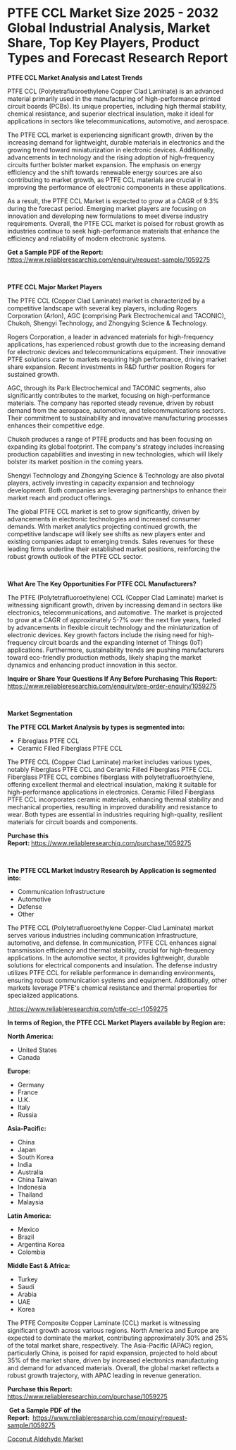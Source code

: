 <p><h1>PTFE CCL Market Size 2025 - 2032 Global Industrial Analysis, Market Share, Top Key Players, Product Types and Forecast Research Report</h1></p><p><strong>PTFE CCL Market Analysis and Latest Trends</strong></p>
<p><p>PTFE CCL (Polytetrafluoroethylene Copper Clad Laminate) is an advanced material primarily used in the manufacturing of high-performance printed circuit boards (PCBs). Its unique properties, including high thermal stability, chemical resistance, and superior electrical insulation, make it ideal for applications in sectors like telecommunications, automotive, and aerospace.</p><p>The PTFE CCL market is experiencing significant growth, driven by the increasing demand for lightweight, durable materials in electronics and the growing trend toward miniaturization in electronic devices. Additionally, advancements in technology and the rising adoption of high-frequency circuits further bolster market expansion. The emphasis on energy efficiency and the shift towards renewable energy sources are also contributing to market growth, as PTFE CCL materials are crucial in improving the performance of electronic components in these applications.</p><p>As a result, the PTFE CCL Market is expected to grow at a CAGR of 9.3% during the forecast period. Emerging market players are focusing on innovation and developing new formulations to meet diverse industry requirements. Overall, the PTFE CCL market is poised for robust growth as industries continue to seek high-performance materials that enhance the efficiency and reliability of modern electronic systems.</p></p>
<p><strong>Get a Sample PDF of the Report:&nbsp;</strong> <a href="https://www.reliableresearchiq.com/enquiry/request-sample/1059275?utm_campaign=2285&utm_medium=2&utm_source=Github&utm_content=ia&utm_term=02042025&utm_id=ptfe-ccl">https://www.reliableresearchiq.com/enquiry/request-sample/1059275</a></p>
<p>&nbsp;</p>
<p><strong>PTFE CCL Major Market Players</strong></p>
<p><p>The PTFE CCL (Copper Clad Laminate) market is characterized by a competitive landscape with several key players, including Rogers Corporation (Arlon), AGC (comprising Park Electrochemical and TACONIC), Chukoh, Shengyi Technology, and Zhongying Science & Technology. </p><p>Rogers Corporation, a leader in advanced materials for high-frequency applications, has experienced robust growth due to the increasing demand for electronic devices and telecommunications equipment. Their innovative PTFE solutions cater to markets requiring high performance, driving market share expansion. Recent investments in R&D further position Rogers for sustained growth.</p><p>AGC, through its Park Electrochemical and TACONIC segments, also significantly contributes to the market, focusing on high-performance materials. The company has reported steady revenue, driven by robust demand from the aerospace, automotive, and telecommunications sectors. Their commitment to sustainability and innovative manufacturing processes enhances their competitive edge.</p><p>Chukoh produces a range of PTFE products and has been focusing on expanding its global footprint. The company's strategy includes increasing production capabilities and investing in new technologies, which will likely bolster its market position in the coming years.</p><p>Shengyi Technology and Zhongying Science & Technology are also pivotal players, actively investing in capacity expansion and technology development. Both companies are leveraging partnerships to enhance their market reach and product offerings.</p><p>The global PTFE CCL market is set to grow significantly, driven by advancements in electronic technologies and increased consumer demands. With market analytics projecting continued growth, the competitive landscape will likely see shifts as new players enter and existing companies adapt to emerging trends. Sales revenues for these leading firms underline their established market positions, reinforcing the robust growth outlook of the PTFE CCL sector.</p></p>
<p>&nbsp;</p>
<p><strong>What Are The Key Opportunities For PTFE CCL Manufacturers?</strong></p>
<p><p>The PTFE (Polytetrafluoroethylene) CCL (Copper Clad Laminate) market is witnessing significant growth, driven by increasing demand in sectors like electronics, telecommunications, and automotive. The market is projected to grow at a CAGR of approximately 5-7% over the next five years, fueled by advancements in flexible circuit technology and the miniaturization of electronic devices. Key growth factors include the rising need for high-frequency circuit boards and the expanding Internet of Things (IoT) applications. Furthermore, sustainability trends are pushing manufacturers toward eco-friendly production methods, likely shaping the market dynamics and enhancing product innovation in this sector.</p></p>
<p><strong>Inquire or Share Your Questions If Any Before Purchasing This Report:</strong> <a href="https://www.reliableresearchiq.com/enquiry/pre-order-enquiry/1059275?utm_campaign=2285&utm_medium=2&utm_source=Github&utm_content=ia&utm_term=02042025&utm_id=ptfe-ccl">https://www.reliableresearchiq.com/enquiry/pre-order-enquiry/1059275</a></p>
<p>&nbsp;</p>
<p><strong>Market Segmentation</strong></p>
<p><strong>The PTFE CCL Market Analysis by types is segmented into:</strong></p>
<p><ul><li>Fibreglass PTFE CCL</li><li>Ceramic Filled Fiberglass PTFE CCL</li></ul></p>
<p><p>The PTFE CCL (Copper Clad Laminate) market includes various types, notably Fiberglass PTFE CCL and Ceramic Filled Fiberglass PTFE CCL. Fiberglass PTFE CCL combines fiberglass with polytetrafluoroethylene, offering excellent thermal and electrical insulation, making it suitable for high-performance applications in electronics. Ceramic Filled Fiberglass PTFE CCL incorporates ceramic materials, enhancing thermal stability and mechanical properties, resulting in improved durability and resistance to wear. Both types are essential in industries requiring high-quality, resilient materials for circuit boards and components.</p></p>
<p><strong>Purchase this Report:&nbsp;</strong><a href="https://www.reliableresearchiq.com/purchase/1059275?utm_campaign=2285&utm_medium=2&utm_source=Github&utm_content=ia&utm_term=02042025&utm_id=ptfe-ccl">https://www.reliableresearchiq.com/purchase/1059275</a></p>
<p>&nbsp;</p>
<p><strong>The PTFE CCL Market Industry Research by Application is segmented into:</strong></p>
<p><ul><li>Communication Infrastructure</li><li>Automotive</li><li>Defense</li><li>Other</li></ul></p>
<p><p>The PTFE CCL (Polytetrafluoroethylene Copper-Clad Laminate) market serves various industries including communication infrastructure, automotive, and defense. In communication, PTFE CCL enhances signal transmission efficiency and thermal stability, crucial for high-frequency applications. In the automotive sector, it provides lightweight, durable solutions for electrical components and insulation. The defense industry utilizes PTFE CCL for reliable performance in demanding environments, ensuring robust communication systems and equipment. Additionally, other markets leverage PTFE's chemical resistance and thermal properties for specialized applications.</p></p>
<p><a href="https://www.reliableresearchiq.com/ptfe-ccl-r1059275?utm_campaign=2285&utm_medium=2&utm_source=Github&utm_content=ia&utm_term=02042025&utm_id=ptfe-ccl">&nbsp;https://www.reliableresearchiq.com/ptfe-ccl-r1059275</a></p>
<p><strong>In terms of Region, the PTFE CCL Market Players available by Region are:</strong></p>
<p>
    <p> <strong> North America: </strong>
        <ul>
            <li>United States</li>
            <li>Canada</li>
        </ul>
        </p> 
    <p> <strong> Europe: </strong>
        <ul>
            <li>Germany</li>
            <li>France</li>
            <li>U.K.</li>
            <li>Italy</li>
            <li>Russia</li>
        </ul>
        </p> 
    <p> <strong> Asia-Pacific: </strong>
        <ul>
            <li>China</li>
            <li>Japan</li>
            <li>South Korea</li>
            <li>India</li>
            <li>Australia</li>
            <li>China Taiwan</li>
            <li>Indonesia</li>
            <li>Thailand</li>
            <li>Malaysia</li>
        </ul>
        </p> 
    <p> <strong> Latin America: </strong>
        <ul>
            <li>Mexico</li>
            <li>Brazil</li>
            <li>Argentina Korea</li>
            <li>Colombia</li>
        </ul>
        </p> 
    <p> <strong> Middle East & Africa: </strong>
        <ul>
            <li>Turkey</li>
            <li>Saudi</li>
            <li>Arabia</li>
            <li>UAE</li>
            <li>Korea</li>
        </ul>
    </p>
    </p>
<p><p>The PTFE Composite Copper Laminate (CCL) market is witnessing significant growth across various regions. North America and Europe are expected to dominate the market, contributing approximately 30% and 25% of the total market share, respectively. The Asia-Pacific (APAC) region, particularly China, is poised for rapid expansion, projected to hold about 35% of the market share, driven by increased electronics manufacturing and demand for advanced materials. Overall, the global market reflects a robust growth trajectory, with APAC leading in revenue generation.</p></p>
<p><strong>Purchase this Report: </strong><a href="https://www.reliableresearchiq.com/purchase/1059275?utm_campaign=2285&utm_medium=2&utm_source=Github&utm_content=ia&utm_term=02042025&utm_id=ptfe-ccl">https://www.reliableresearchiq.com/purchase/1059275</a></p>
<p>&nbsp;<strong>Get a Sample PDF of the Report:&nbsp;&nbsp;</strong><a href="https://www.reliableresearchiq.com/enquiry/request-sample/1059275?utm_campaign=2285&utm_medium=2&utm_source=Github&utm_content=ia&utm_term=02042025&utm_id=ptfe-ccl">https://www.reliableresearchiq.com/enquiry/request-sample/1059275</a></p>
<p><strong></strong></p>
<p><p><a href="https://github.com/JubayerMia832/Market-Research-Report-List-2/blob/main/coconut-aldehyde-market.md?utm_campaign=2285&utm_medium=2&utm_source=Github&utm_content=ia&utm_term=02042025&utm_id=ptfe-ccl">Coconut Aldehyde Market</a></p></p>